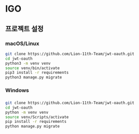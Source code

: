 # IGO

## 프로젝트 설정

### macOS/Linux
```bash
git clone https://github.com/Lion-11th-Team/jwt-oauth.git
cd jwt-oauth
python3 -m venv venv
source venv/bin/activate
pip3 install -r requirements
python3 manage.py migrate
```

### Windows
###
```bash
git clone https://github.com/Lion-11th-Team/jwt-oauth.git
cd jwt-oauth
python -m venv venv
source venv/Scripts/activate
pip install -r requirements
python manage.py migrate
```

